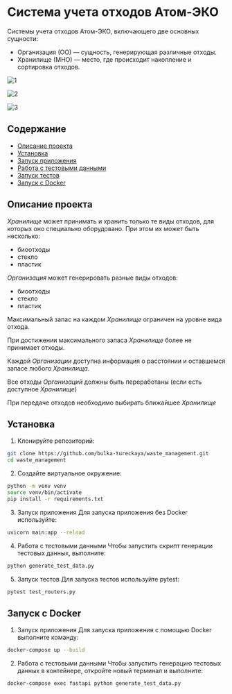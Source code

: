 # Система учета отходов Атом-ЭКО

Системы учета отходов Атом-ЭКО, включающего две основных сущности:

- Организация (ОО) — сущность, генерирующая различные отходы.
- Хранилище (МНО) — место, где происходит накопление и сортировка отходов.

![1](https://github.com/user-attachments/assets/af23820c-eaa3-4b44-92d5-ca0e375a0d33)

![2](https://github.com/user-attachments/assets/c816247c-4819-4869-a529-114555ecacb9)

![3](https://github.com/user-attachments/assets/3f22d07c-903b-4da2-a057-14d57bfc0e88)


## Содержание

- [Описание проекта](#описание-проекта)
- [Установка](#установка)
- [Запуск приложения](#запуск-приложения)
- [Работа с тестовыми данными](#работа-с-тестовыми-данными)
- [Запуск тестов](#запуск-тестов)
- [Запуск с Docker](#запуск-с-docker)

## Описание проекта

*Хранилище* может принимать и хранить только те виды отходов, для которых оно специально оборудовано. При этом их может быть несколько:
- биоотходы
- стекло
- пластик

*Организация* может генерировать разные виды отходов:
- биоотходы
- стекло
- пластик

Максимальный запас на каждом *Хранилище* ограничен на уровне вида отхода.

При достижении максимального запаса *Хранилище* более не принимает отходы.

Каждой *Организации* доступна информация о расстоянии и оставшемся запасе любого *Хранилища*.

Все отходы *Организаций* должны быть переработаны (если есть доступное *Хранилище*)

При передаче отходов необходимо выбирать ближайшее *Хранилище*


## Установка

1. Клонируйте репозиторий:

```bash
git clone https://github.com/bulka-tureckaya/waste_management.git
cd waste_management
```
2. Создайте виртуальное окружение:

```bash
python -m venv venv
source venv/bin/activate
pip install -r requirements.txt
```
3. Запуск приложения
Для запуска приложения без Docker используйте:
```bash
uvicorn main:app --reload
```
4. Работа с тестовыми данными
Чтобы запустить скрипт генерации тестовых данных, выполните:
```bash
python generate_test_data.py
```
5. Запуск тестов
Для запуска тестов используйте pytest:
```bash
pytest test_routers.py
```
## Запуск с Docker
1. Запуск приложения
Для запуска приложения с помощью Docker выполните команду:
```bash
docker-compose up --build
```
2. Работа с тестовыми данными
Чтобы запустить генерацию тестовых данных в контейнере, откройте новый терминал и выполните:
```bash
docker-compose exec fastapi python generate_test_data.py
```

